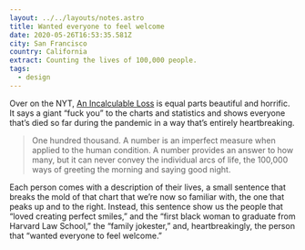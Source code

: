```yaml
---
layout: ../../layouts/notes.astro
title: Wanted everyone to feel welcome
date: 2020-05-26T16:53:35.581Z
city: San Francisco
country: California
extract: Counting the lives of 100,000 people.
tags:
  - design
---
```


Over on the NYT, [An Incalculable Loss](https://www.nytimes.com/interactive/2020/05/24/us/us-coronavirus-deaths-100000.html) is equal parts beautiful and horrific. It says a giant “fuck you” to the charts and statistics and shows everyone that’s died so far during the pandemic in a way that’s entirely heartbreaking.

> One hundred thousand. A number is an imperfect measure when applied to the human condition. A number provides an answer to how many, but it can never convey the individual arcs of life, the 100,000 ways of greeting the morning and saying good night.

Each person comes with a description of their lives, a small sentence that breaks the mold of that chart that we’re now so familiar with, the one that peaks up and to the right. Instead, this sentence show us the people that “loved creating perfect smiles,” and the “first black woman to graduate from Harvard Law School,” the “family jokester,” and, heartbreakingly, the person that “wanted everyone to feel welcome.”
